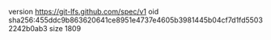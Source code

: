 version https://git-lfs.github.com/spec/v1
oid sha256:455ddc9b863620641ce8951e4737e4605b3981445b04cf7d1fd55032242b0ab3
size 1809
